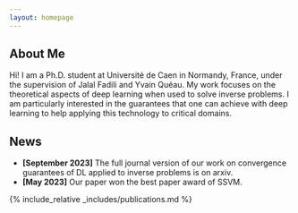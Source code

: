 ```yaml
---
layout: homepage
---
```


## About Me

Hi! I am a Ph.D. student at Université de Caen in Normandy, France, under the supervision of Jalal Fadili and Yvain Quéau. My work focuses on the theoretical aspects of deep learning when used to solve inverse problems. I am particularly interested in the guarantees that one can achieve with deep learning to help applying this technology to critical domains.

## News

- **[September 2023]** The full journal version of our work on convergence guarantees of DL applied to inverse problems is on arxiv.
- **[May 2023]** Our paper won the best paper award of SSVM.

{% include_relative _includes/publications.md %}

